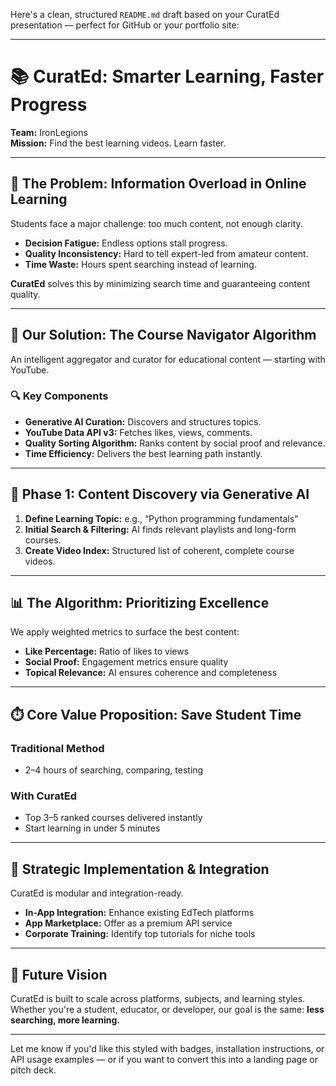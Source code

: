 Here's a clean, structured `README.md` draft based on your CuratEd presentation — perfect for GitHub or your portfolio site:

---

# 📚 CuratEd: Smarter Learning, Faster Progress

**Team:** IronLegions  
**Mission:** Find the best learning videos. Learn faster.

---

## 🚨 The Problem: Information Overload in Online Learning

Students face a major challenge: too much content, not enough clarity.

- **Decision Fatigue:** Endless options stall progress.
- **Quality Inconsistency:** Hard to tell expert-led from amateur content.
- **Time Waste:** Hours spent searching instead of learning.

**CuratEd** solves this by minimizing search time and guaranteeing content quality.

---

## 🧠 Our Solution: The Course Navigator Algorithm

An intelligent aggregator and curator for educational content — starting with YouTube.

### 🔍 Key Components

- **Generative AI Curation:** Discovers and structures topics.
- **YouTube Data API v3:** Fetches likes, views, comments.
- **Quality Sorting Algorithm:** Ranks content by social proof and relevance.
- **Time Efficiency:** Delivers the best learning path instantly.

---

## 🧪 Phase 1: Content Discovery via Generative AI

1. **Define Learning Topic:** e.g., “Python programming fundamentals”
2. **Initial Search & Filtering:** AI finds relevant playlists and long-form courses.
3. **Create Video Index:** Structured list of coherent, complete course videos.

---

## 📊 The Algorithm: Prioritizing Excellence

We apply weighted metrics to surface the best content:

- **Like Percentage:** Ratio of likes to views
- **Social Proof:** Engagement metrics ensure quality
- **Topical Relevance:** AI ensures coherence and completeness

---

## ⏱️ Core Value Proposition: Save Student Time

### Traditional Method
- 2–4 hours of searching, comparing, testing

### With CuratEd
- Top 3–5 ranked courses delivered instantly
- Start learning in under 5 minutes

---

## 🔌 Strategic Implementation & Integration

CuratEd is modular and integration-ready.

- **In-App Integration:** Enhance existing EdTech platforms
- **App Marketplace:** Offer as a premium API service
- **Corporate Training:** Identify top tutorials for niche tools

---

## 🚀 Future Vision

CuratEd is built to scale across platforms, subjects, and learning styles. Whether you're a student, educator, or developer, our goal is the same: **less searching, more learning.**

---

Let me know if you'd like this styled with badges, installation instructions, or API usage examples — or if you want to convert this into a landing page or pitch deck.
